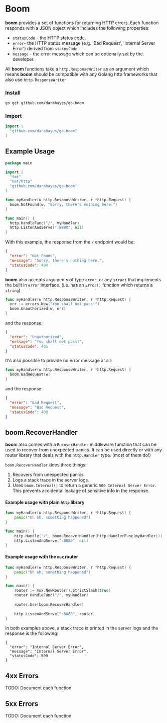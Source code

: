 # Boom

**boom** provides a set of functions for returning HTTP errors. Each function responds with a JSON object which includes the following properties:

- `statusCode` - the HTTP status code.
- `error`- the HTTP status message (e.g. 'Bad Request', 'Internal Server Error') derived from `statusCode`.
- `message` - the error message which can be optionally set by the developer.

All **boom** functions take a `http.ResponseWriter` as an argument which means **boom** should be compatible with any Golang http frameworks that also use `http.ResponseWriter`. 

### Install

```bash
go get github.com/darahayes/go-boom
```

### Import

```go
import (
  "github.com/darahayes/go-boom"
)
```

## Example Usage

```go
package main

import (
  "fmt"
  "net/http"
  "github.com/darahayes/go-boom"
)

func myHandler(w http.ResponseWriter, r *http.Request) {
  boom.NotFound(w, "Sorry, there's nothing here.")
}

func main() {
  http.HandleFunc("/", myHandler)
  http.ListenAndServe(":8080", nil)
}
```

With this example, the response from the `/` endpoint would be:

```json
{
  "error": "Not Found",
  "message": "Sorry, there's nothing here.",
  "statusCode": 404
}
```

**boom** also accepts arguments of type `error`, or any `struct` that implements the built in `error` interface. (i.e. has an `Error()` function which returns a `string`)

```go
func myHandler(w http.ResponseWriter, r *http.Request) {
  err := errors.New("You shall not pass!")
  boom.Unauthorized(w, err)
}
```

and the response:

```json
{
  "error": "Unauthorized",
  "message": "You shall not pass!",
  "statusCode": 401
}
```
It's also possible to provide no error message at all:

```go
func myHandler(w http.ResponseWriter, r *http.Request) {
  boom.BadRequest(w)
}
```

and the response:

```json
{
  "error": "Bad Request",
  "message": "Bad Request",
  "statusCode": 400
}
```

## boom.RecoverHandler

**boom** also comes with a `RecoverHandler` middleware function that can be used to recover from unexpected panics.
It can be used directly or with any router library that deals with the `http.Handler` type. (most of them do!)

`boom.RecoverHandler` does three things:

1. Recovers from unexpected panics.
2. Logs a stack trace in the server logs.
3. Uses `boom.Internal()` to return a generic `500 Internal Server Error`. This prevents accidental leakage of sensitive info in the response.

#### Example usage with plain `http` library

```go
func myHandler(w http.ResponseWriter, r *http.Request) {
	panic("Uh oh, something happened")
}

func main() {
	http.Handle("/", boom.RecoverHandler(http.HandlerFunc(myHandler)))
	http.ListenAndServe(":8080", nil)
}
```

#### Example usage with the `mux` router

```go
func myHandler(w http.ResponseWriter, r *http.Request) {
	panic("Uh oh, something happened")
}

func main() {
    router := mux.NewRouter().StrictSlash(true)
    router.HandleFunc("/", myHandler)
    
    router.Use(boom.RecoverHandler)
    
    http.ListenAndServe(":8080", router)
}
```

In both examples above, a stack trace is printed in the server logs and the response is the following:

```
{
  "error": "Internal Server Error",
  "message": "Internal Server Error",
  "statusCode": 500
}
```

## 4xx Errors

TODO: Document each function

## 5xx Errors

TODO: Document each function
